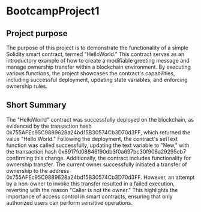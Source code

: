 # BootcampProject1
## Project purpose
The purpose of this project is to demonstrate the functionality of a simple Solidity smart contract, termed "HelloWorld." This contract serves as an introductory example of how to create a modifiable greeting message and manage ownership transfer within a blockchain environment. By executing various functions, the project showcases the contract's capabilities, including successful deployment, updating state variables, and enforcing ownership rules.

## Short Summary
The "HelloWorld" contract was successfully deployed on the blockchain, as evidenced by the transaction hash 0x755AFEc95C9889628a24bd15B30574Cb3D70d3FF, which returned the value "Hello World." Following the deployment, the contract's setText function was called successfully, updating the text variable to "New," with the transaction hash 0x8917fd08846f90db3f0a697bc30f908a29295cb7 confirming this change.
Additionally, the contract includes functionality for ownership transfer. The current owner successfully initiated a transfer of ownership to the address 0x755AFEc95C9889628a24bd15B30574Cb3D70d3FF. However, an attempt by a non-owner to invoke this transfer resulted in a failed execution, reverting with the reason "Caller is not the owner." This highlights the importance of access control in smart contracts, ensuring that only authorized users can perform sensitive operations.
